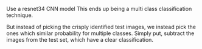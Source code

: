 Use a resnet34 CNN model
This ends up being a multi class classification technique.

But instead of picking the crisply identified test images,
we instead pick the ones which similar probability for multiple
classes. Simply put, subtract the images from the test set,
which have a clear classification.
